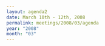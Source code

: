 ```yaml
---
layout: agenda2
date: March 10th - 12th, 2008
permalink: meetings/2008/03/agenda
year: "2008"
month: "03"
---
```

